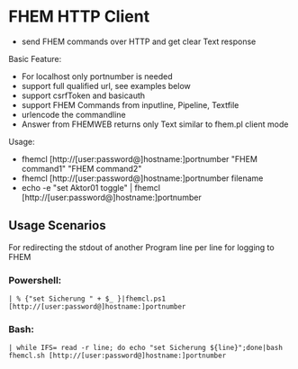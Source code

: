 # FHEM HTTP Client
* send FHEM commands over HTTP and get clear Text response

Basic Feature:
* For localhost only portnumber is needed
* support full qualified url, see examples below
* support csrfToken and basicauth
* support FHEM Commands from inputline, Pipeline, Textfile
* urlencode the commandline
* Answer from FHEMWEB returns only Text similar to fhem.pl client mode

Usage:
* fhemcl [http://[user:password@]hostname:]portnumber "FHEM command1" "FHEM command2"
* fhemcl [http://[user:password@]hostname:]portnumber filename
* echo -e "set Aktor01 toggle" | fhemcl [http://[user:password@]hostname:]portnumber

## Usage Scenarios
For redirecting the stdout of another Program line per line for logging to FHEM
### Powershell: 
```
| % {"set Sicherung " + $_ }|fhemcl.ps1 [http://[user:password@]hostname:]portnumber
```
### Bash:
```
| while IFS= read -r line; do echo "set Sicherung ${line}";done|bash fhemcl.sh [http://[user:password@]hostname:]portnumber
```
